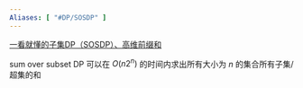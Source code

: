 ```yaml
---
Aliases: [ "#DP/SOSDP" ]
---
```

[一看就懂的子集DP（SOSDP）、高维前缀和](https://www.cnblogs.com/maple276/p/17975253)

sum over subset DP
可以在 $O(n2^n)$ 的时间内求出所有大小为 $n$ 的集合所有子集/超集的和
